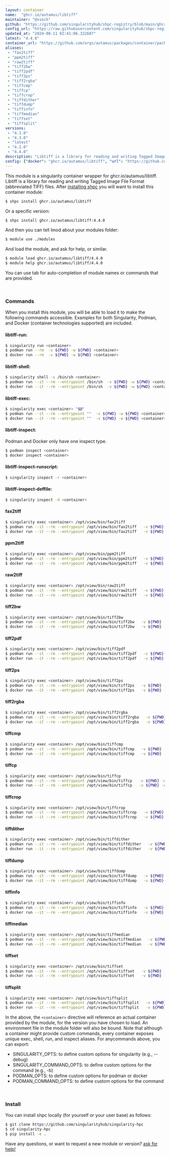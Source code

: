 ```yaml
---
layout: container
name:  "ghcr.io/autamus/libtiff"
maintainer: "@vsoch"
github: "https://github.com/singularityhub/shpc-registry/blob/main/ghcr.io/autamus/libtiff/container.yaml"
config_url: "https://raw.githubusercontent.com/singularityhub/shpc-registry/main/ghcr.io/autamus/libtiff/container.yaml"
updated_at: "2024-08-11 02:41:06.322687"
latest: "4.4.0"
container_url: "https://github.com/orgs/autamus/packages/container/package/libtiff"
aliases:
 - "fax2tiff"
 - "ppm2tiff"
 - "raw2tiff"
 - "tiff2bw"
 - "tiff2pdf"
 - "tiff2ps"
 - "tiff2rgba"
 - "tiffcmp"
 - "tiffcp"
 - "tiffcrop"
 - "tiffdither"
 - "tiffdump"
 - "tiffinfo"
 - "tiffmedian"
 - "tiffset"
 - "tiffsplit"
versions:
 - "4.1.0"
 - "4.3.0"
 - "latest"
 - "4.2.0"
 - "4.4.0"
description: "Libtiff is a library for reading and writing Tagged Image File Format (abbreviated TIFF) files."
config: {"docker": "ghcr.io/autamus/libtiff", "url": "https://github.com/orgs/autamus/packages/container/package/libtiff", "maintainer": "@vsoch", "description": "Libtiff is a library for reading and writing Tagged Image File Format (abbreviated TIFF) files.", "latest": {"4.4.0": "sha256:2775f8fea7aa5f16cf5a9b16ec4e79918c0418e8dcacc8ccac177c5d0c9ff073"}, "tags": {"4.1.0": "sha256:9b7046a7f1aeda65bbdd29587e89dc56c0831ee82e377591030ee340de2245fb", "4.3.0": "sha256:3502e639d185e196d1cb79fb751d290b9a5c69ca596f8635a8b976567b8ee29d", "latest": "sha256:2775f8fea7aa5f16cf5a9b16ec4e79918c0418e8dcacc8ccac177c5d0c9ff073", "4.2.0": "sha256:5e31be7f2575232321b0237b5adaf809bf5a6df2e2c87ff3b55a48dd87f6d145", "4.4.0": "sha256:2775f8fea7aa5f16cf5a9b16ec4e79918c0418e8dcacc8ccac177c5d0c9ff073"}, "aliases": {"fax2tiff": "/opt/view/bin/fax2tiff", "ppm2tiff": "/opt/view/bin/ppm2tiff", "raw2tiff": "/opt/view/bin/raw2tiff", "tiff2bw": "/opt/view/bin/tiff2bw", "tiff2pdf": "/opt/view/bin/tiff2pdf", "tiff2ps": "/opt/view/bin/tiff2ps", "tiff2rgba": "/opt/view/bin/tiff2rgba", "tiffcmp": "/opt/view/bin/tiffcmp", "tiffcp": "/opt/view/bin/tiffcp", "tiffcrop": "/opt/view/bin/tiffcrop", "tiffdither": "/opt/view/bin/tiffdither", "tiffdump": "/opt/view/bin/tiffdump", "tiffinfo": "/opt/view/bin/tiffinfo", "tiffmedian": "/opt/view/bin/tiffmedian", "tiffset": "/opt/view/bin/tiffset", "tiffsplit": "/opt/view/bin/tiffsplit"}}
---
```


This module is a singularity container wrapper for ghcr.io/autamus/libtiff.
Libtiff is a library for reading and writing Tagged Image File Format (abbreviated TIFF) files.
After [installing shpc](#install) you will want to install this container module:


```bash
$ shpc install ghcr.io/autamus/libtiff
```

Or a specific version:

```bash
$ shpc install ghcr.io/autamus/libtiff:4.4.0
```

And then you can tell lmod about your modules folder:

```bash
$ module use ./modules
```

And load the module, and ask for help, or similar.

```bash
$ module load ghcr.io/autamus/libtiff/4.4.0
$ module help ghcr.io/autamus/libtiff/4.4.0
```

You can use tab for auto-completion of module names or commands that are provided.

<br>

### Commands

When you install this module, you will be able to load it to make the following commands accessible.
Examples for both Singularity, Podman, and Docker (container technologies supported) are included.

#### libtiff-run:

```bash
$ singularity run <container>
$ podman run --rm  -v ${PWD} -w ${PWD} <container>
$ docker run --rm  -v ${PWD} -w ${PWD} <container>
```

#### libtiff-shell:

```bash
$ singularity shell -s /bin/sh <container>
$ podman run --it --rm --entrypoint /bin/sh  -v ${PWD} -w ${PWD} <container>
$ docker run --it --rm --entrypoint /bin/sh  -v ${PWD} -w ${PWD} <container>
```

#### libtiff-exec:

```bash
$ singularity exec <container> "$@"
$ podman run --it --rm --entrypoint ""  -v ${PWD} -w ${PWD} <container> "$@"
$ docker run --it --rm --entrypoint ""  -v ${PWD} -w ${PWD} <container> "$@"
```

#### libtiff-inspect:

Podman and Docker only have one inspect type.

```bash
$ podman inspect <container>
$ docker inspect <container>
```

#### libtiff-inspect-runscript:

```bash
$ singularity inspect -r <container>
```

#### libtiff-inspect-deffile:

```bash
$ singularity inspect -d <container>
```


#### fax2tiff

```bash
$ singularity exec <container> /opt/view/bin/fax2tiff
$ podman run --it --rm --entrypoint /opt/view/bin/fax2tiff   -v ${PWD} -w ${PWD} <container> -c " $@"
$ docker run --it --rm --entrypoint /opt/view/bin/fax2tiff   -v ${PWD} -w ${PWD} <container> -c " $@"
```


#### ppm2tiff

```bash
$ singularity exec <container> /opt/view/bin/ppm2tiff
$ podman run --it --rm --entrypoint /opt/view/bin/ppm2tiff   -v ${PWD} -w ${PWD} <container> -c " $@"
$ docker run --it --rm --entrypoint /opt/view/bin/ppm2tiff   -v ${PWD} -w ${PWD} <container> -c " $@"
```


#### raw2tiff

```bash
$ singularity exec <container> /opt/view/bin/raw2tiff
$ podman run --it --rm --entrypoint /opt/view/bin/raw2tiff   -v ${PWD} -w ${PWD} <container> -c " $@"
$ docker run --it --rm --entrypoint /opt/view/bin/raw2tiff   -v ${PWD} -w ${PWD} <container> -c " $@"
```


#### tiff2bw

```bash
$ singularity exec <container> /opt/view/bin/tiff2bw
$ podman run --it --rm --entrypoint /opt/view/bin/tiff2bw   -v ${PWD} -w ${PWD} <container> -c " $@"
$ docker run --it --rm --entrypoint /opt/view/bin/tiff2bw   -v ${PWD} -w ${PWD} <container> -c " $@"
```


#### tiff2pdf

```bash
$ singularity exec <container> /opt/view/bin/tiff2pdf
$ podman run --it --rm --entrypoint /opt/view/bin/tiff2pdf   -v ${PWD} -w ${PWD} <container> -c " $@"
$ docker run --it --rm --entrypoint /opt/view/bin/tiff2pdf   -v ${PWD} -w ${PWD} <container> -c " $@"
```


#### tiff2ps

```bash
$ singularity exec <container> /opt/view/bin/tiff2ps
$ podman run --it --rm --entrypoint /opt/view/bin/tiff2ps   -v ${PWD} -w ${PWD} <container> -c " $@"
$ docker run --it --rm --entrypoint /opt/view/bin/tiff2ps   -v ${PWD} -w ${PWD} <container> -c " $@"
```


#### tiff2rgba

```bash
$ singularity exec <container> /opt/view/bin/tiff2rgba
$ podman run --it --rm --entrypoint /opt/view/bin/tiff2rgba   -v ${PWD} -w ${PWD} <container> -c " $@"
$ docker run --it --rm --entrypoint /opt/view/bin/tiff2rgba   -v ${PWD} -w ${PWD} <container> -c " $@"
```


#### tiffcmp

```bash
$ singularity exec <container> /opt/view/bin/tiffcmp
$ podman run --it --rm --entrypoint /opt/view/bin/tiffcmp   -v ${PWD} -w ${PWD} <container> -c " $@"
$ docker run --it --rm --entrypoint /opt/view/bin/tiffcmp   -v ${PWD} -w ${PWD} <container> -c " $@"
```


#### tiffcp

```bash
$ singularity exec <container> /opt/view/bin/tiffcp
$ podman run --it --rm --entrypoint /opt/view/bin/tiffcp   -v ${PWD} -w ${PWD} <container> -c " $@"
$ docker run --it --rm --entrypoint /opt/view/bin/tiffcp   -v ${PWD} -w ${PWD} <container> -c " $@"
```


#### tiffcrop

```bash
$ singularity exec <container> /opt/view/bin/tiffcrop
$ podman run --it --rm --entrypoint /opt/view/bin/tiffcrop   -v ${PWD} -w ${PWD} <container> -c " $@"
$ docker run --it --rm --entrypoint /opt/view/bin/tiffcrop   -v ${PWD} -w ${PWD} <container> -c " $@"
```


#### tiffdither

```bash
$ singularity exec <container> /opt/view/bin/tiffdither
$ podman run --it --rm --entrypoint /opt/view/bin/tiffdither   -v ${PWD} -w ${PWD} <container> -c " $@"
$ docker run --it --rm --entrypoint /opt/view/bin/tiffdither   -v ${PWD} -w ${PWD} <container> -c " $@"
```


#### tiffdump

```bash
$ singularity exec <container> /opt/view/bin/tiffdump
$ podman run --it --rm --entrypoint /opt/view/bin/tiffdump   -v ${PWD} -w ${PWD} <container> -c " $@"
$ docker run --it --rm --entrypoint /opt/view/bin/tiffdump   -v ${PWD} -w ${PWD} <container> -c " $@"
```


#### tiffinfo

```bash
$ singularity exec <container> /opt/view/bin/tiffinfo
$ podman run --it --rm --entrypoint /opt/view/bin/tiffinfo   -v ${PWD} -w ${PWD} <container> -c " $@"
$ docker run --it --rm --entrypoint /opt/view/bin/tiffinfo   -v ${PWD} -w ${PWD} <container> -c " $@"
```


#### tiffmedian

```bash
$ singularity exec <container> /opt/view/bin/tiffmedian
$ podman run --it --rm --entrypoint /opt/view/bin/tiffmedian   -v ${PWD} -w ${PWD} <container> -c " $@"
$ docker run --it --rm --entrypoint /opt/view/bin/tiffmedian   -v ${PWD} -w ${PWD} <container> -c " $@"
```


#### tiffset

```bash
$ singularity exec <container> /opt/view/bin/tiffset
$ podman run --it --rm --entrypoint /opt/view/bin/tiffset   -v ${PWD} -w ${PWD} <container> -c " $@"
$ docker run --it --rm --entrypoint /opt/view/bin/tiffset   -v ${PWD} -w ${PWD} <container> -c " $@"
```


#### tiffsplit

```bash
$ singularity exec <container> /opt/view/bin/tiffsplit
$ podman run --it --rm --entrypoint /opt/view/bin/tiffsplit   -v ${PWD} -w ${PWD} <container> -c " $@"
$ docker run --it --rm --entrypoint /opt/view/bin/tiffsplit   -v ${PWD} -w ${PWD} <container> -c " $@"
```



In the above, the `<container>` directive will reference an actual container provided
by the module, for the version you have chosen to load. An environment file in the
module folder will also be bound. Note that although a container
might provide custom commands, every container exposes unique exec, shell, run, and
inspect aliases. For anycommands above, you can export:

 - SINGULARITY_OPTS: to define custom options for singularity (e.g., --debug)
 - SINGULARITY_COMMAND_OPTS: to define custom options for the command (e.g., -b)
 - PODMAN_OPTS: to define custom options for podman or docker
 - PODMAN_COMMAND_OPTS: to define custom options for the command

<br>

### Install

You can install shpc locally (for yourself or your user base) as follows:

```bash
$ git clone https://github.com/singularityhub/singularity-hpc
$ cd singularity-hpc
$ pip install -e .
```

Have any questions, or want to request a new module or version? [ask for help!](https://github.com/singularityhub/singularity-hpc/issues)